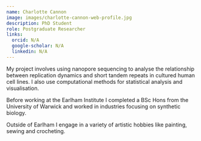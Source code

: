 ```yaml
---
name: Charlotte Cannon
image: images/charlotte-cannon-web-profile.jpg
description: PhD Student
role: Postgraduate Researcher
links:
  orcid: N/A
  google-scholar: N/A
  linkedin: N/A
---
```


My project involves using nanopore sequencing to analyse the relationship between replication dynamics and short tandem repeats in cultured human cell lines. I also use computational methods for statistical analysis and visualisation.

Before working at the Earlham Institute I completed a BSc Hons from the University of Warwick and worked in industries focusing on synthetic biology.

Outside of Earlham I engage in a variety of artistic hobbies like painting, sewing and crocheting.